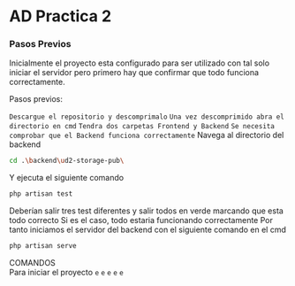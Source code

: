 # AD Practica 2


### Pasos Previos

Inicialmente el proyecto esta configurado para ser utilizado con tal solo iniciar el servidor pero primero hay que confirmar que todo funciona correctamente.

Pasos previos:

`Descargue el repositorio y descomprimalo`
`Una vez descomprimido abra el directorio en cmd`
`Tendra dos carpetas Frontend y Backend`
`Se necesita comprobar que el Backend funciona correctamente`
Navega al directorio del backend
```bash
cd .\backend\ud2-storage-pub\
```

Y ejecuta el siguiente comando
```bash
php artisan test
```
Deberían salir tres test diferentes y salir todos en verde marcando que esta todo correcto
Si es el caso, todo estaria funcionando correctamente
Por tanto iniciamos el servidor del backend con el siguiente comando en el cmd
```bash
php artisan serve
```




COMANDOS
<br>
Para iniciar el proyecto
`e`
`e`
`e`
`e`
`e`

